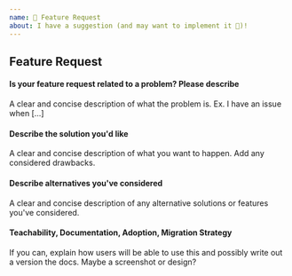 ```yaml
---
name: 🚀 Feature Request
about: I have a suggestion (and may want to implement it 🙂)!
---
```


## Feature Request

<!-- First of all: Have you checked the docs https://github.com/lettuce-io/lettuce-core/wiki, GitHub issues, or Stack Overflow whether someone else has already reported your issue? Maybe the feature already exists?-->

#### Is your feature request related to a problem? Please describe

A clear and concise description of what the problem is. Ex. I have an issue when [...]

#### Describe the solution you'd like

A clear and concise description of what you want to happen. Add any considered drawbacks.

#### Describe alternatives you've considered

A clear and concise description of any alternative solutions or features you've considered.

#### Teachability, Documentation, Adoption, Migration Strategy

If you can, explain how users will be able to use this and possibly write out a version the docs.
Maybe a screenshot or design?
